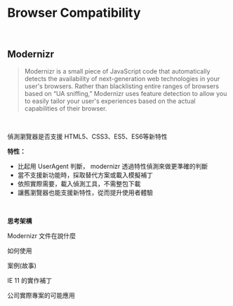 # Browser Compatibility

<br />

## Modernizr

> Modernizr is a small piece of JavaScript code that automatically detects the availability of next-generation web technologies in your user's browsers. 
> Rather than blacklisting entire ranges of browsers based on “UA sniffing,” Modernizr uses feature detection to allow you to easily tailor your user's experiences based on the actual capabilities of their browser.

<br />

偵測瀏覽器是否支援 HTML5、CSS3、ES5、ES6等新特性

**特性：**
* 比起用 UserAgent 判斷， modernizr 透過特性偵測來做更準確的判斷
* 當不支援新功能時，採取替代方案或載入模擬補丁
* 依照實際需要，載入偵測工具，不需整包下載
* 讓舊瀏覽器也能支援新特性，從而提升使用者體驗

<br />

**思考架構**

Modernizr 文件在說什麼

如何使用

案例(故事)

IE 11 的實作補丁

公司實際專案的可能應用

<br />


